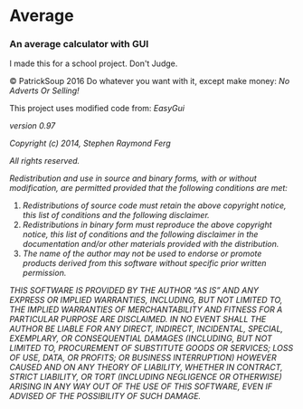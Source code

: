 # Average
### An average calculator with GUI

I made this for a school project. Don't Judge.

© PatrickSoup 2016
Do whatever you want with it, except make money: _No Adverts Or Selling!_

This project uses modified code from:
*EasyGui*

*version 0.97*

*Copyright (c) 2014, Stephen Raymond Ferg*

*All rights reserved.*

*Redistribution and use in source and binary forms, with or without modification, are permitted provided that the following conditions are met:*

1. *Redistributions of source code must retain the above copyright notice, this list of conditions and the following disclaimer.*
2. *Redistributions in binary form must reproduce the above copyright notice, this list of conditions and the following disclaimer in the documentation and/or other materials provided with the distribution.*
3. *The name of the author may not be used to endorse or promote products derived from this software without specific prior written permission.*

*THIS SOFTWARE IS PROVIDED BY THE AUTHOR “AS IS” AND ANY EXPRESS OR IMPLIED WARRANTIES, INCLUDING, BUT NOT LIMITED TO, THE IMPLIED WARRANTIES OF MERCHANTABILITY AND FITNESS FOR A PARTICULAR PURPOSE ARE DISCLAIMED. IN NO EVENT SHALL THE AUTHOR BE LIABLE FOR ANY DIRECT, INDIRECT, INCIDENTAL, SPECIAL, EXEMPLARY, OR CONSEQUENTIAL DAMAGES (INCLUDING, BUT NOT LIMITED TO, PROCUREMENT OF SUBSTITUTE GOODS OR SERVICES; LOSS OF USE, DATA, OR PROFITS; OR BUSINESS INTERRUPTION) HOWEVER CAUSED AND ON ANY THEORY OF LIABILITY, WHETHER IN CONTRACT, STRICT LIABILITY, OR TORT (INCLUDING NEGLIGENCE OR OTHERWISE) ARISING IN ANY WAY OUT OF THE USE OF THIS SOFTWARE, EVEN IF ADVISED OF THE POSSIBILITY OF SUCH DAMAGE.*
